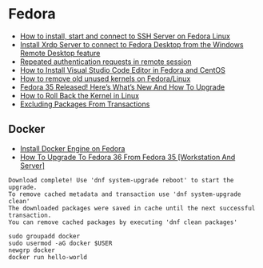 # Fedora

- [How to install, start and connect to SSH Server on Fedora Linux](https://linuxconfig.org/how-to-install-start-and-connect-to-ssh-server-on-fedora-linux)
- [Install Xrdp Server to connect to Fedora Desktop from the Windows Remote Desktop feature](https://www.server-world.info/en/note?os=Fedora_33&p=desktop&f=7)
- [Repeated authentication requests in remote session](https://bugzilla.redhat.com/show_bug.cgi?id=1478345)
- [How to Install Visual Studio Code Editor in Fedora and CentOS](https://tecadmin.net/install-visual-studio-code-editor-in-fedora)
- [How to remove old unused kernels on Fedora/Linux](https://www.flyhiee.com/knowledge/how-to-remove-old-unused-kernels-on-fedora-linux/)
- [Fedora 35 Released! Here’s What’s New And How To Upgrade](https://fossbytes.com/fedora-35-released-how-to-update)
- [How to Roll Back the Kernel in Linux](https://www.howtogeek.com/740797/how-to-roll-back-the-kernel-in-linux/)
- [Excluding Packages From Transactions](https://docs.fedoraproject.org/en-US/quick-docs/dnf/#exclude-package)

## Docker

- [Install Docker Engine on Fedora](https://docs.docker.com/engine/install/fedora/)
- [How To Upgrade To Fedora 36 From Fedora 35 [Workstation And Server]](https://ostechnix.com/upgrade-to-fedora-36-from-fedora-35/)

```
Download complete! Use 'dnf system-upgrade reboot' to start the upgrade.
To remove cached metadata and transaction use 'dnf system-upgrade clean'
The downloaded packages were saved in cache until the next successful transaction.
You can remove cached packages by executing 'dnf clean packages'
```

```
sudo groupadd docker
sudo usermod -aG docker $USER
newgrp docker 
docker run hello-world
```
